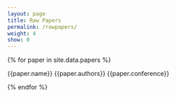 ```yaml
---
layout: page
title: Raw Papers
permalink: /rawpapers/
weight: 4
show: 0
---
```


{% for paper in site.data.papers %}

{{paper.name}}
{{paper.authors}}
{{paper.conference}}

{% endfor %}

